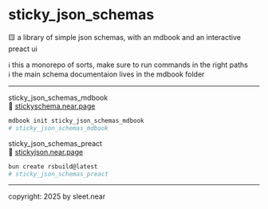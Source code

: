 # sticky_json_schemas
🟨 a library of simple json schemas, with an mdbook and an interactive preact ui

ℹ️ this a monorepo of sorts, make sure to run commands in the right paths
<br/>
ℹ️ the main schema documentaion lives in the mdbook folder

---

sticky_json_schemas_mdbook
<br/>
🔗 [stickyschema.near.page](stickyschema.near.page)
```sh
mdbook init sticky_json_schemas_mdbook
# sticky_json_schemas_mdbook
```

sticky_json_schemas_preact
<br/>
🔗 [stickyjson.near.page](stickyjson.near.page)
```sh
bun create rsbuild@latest
# sticky_json_schemas_preact
```

---

copyright: 2025 by sleet.near